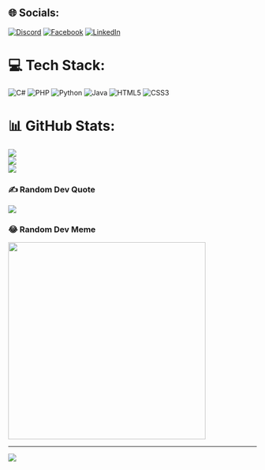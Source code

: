
## 🌐 Socials:
[![Discord](https://img.shields.io/badge/Discord-%237289DA.svg?logo=discord&logoColor=white)](https://discord.gg/https://discord.gg/J2HyPXuN) [![Facebook](https://img.shields.io/badge/Facebook-%231877F2.svg?logo=Facebook&logoColor=white)](https://facebook.com/https://www.facebook.com/vantien.bui.9026) [![LinkedIn](https://img.shields.io/badge/LinkedIn-%230077B5.svg?logo=linkedin&logoColor=white)](https://linkedin.com/in/https://www.linkedin.com/in/văn-tiến-undefined-6125012b9/) 

# 💻 Tech Stack:
![C#](https://img.shields.io/badge/c%23-%23239120.svg?style=plastic&logo=csharp&logoColor=white) ![PHP](https://img.shields.io/badge/php-%23777BB4.svg?style=plastic&logo=php&logoColor=white) ![Python](https://img.shields.io/badge/python-3670A0?style=plastic&logo=python&logoColor=ffdd54) ![Java](https://img.shields.io/badge/java-%23ED8B00.svg?style=plastic&logo=openjdk&logoColor=white) ![HTML5](https://img.shields.io/badge/html5-%23E34F26.svg?style=plastic&logo=html5&logoColor=white) ![CSS3](https://img.shields.io/badge/css3-%231572B6.svg?style=plastic&logo=css3&logoColor=white)
# 📊 GitHub Stats:
![](https://github-readme-stats.vercel.app/api?username=VanTienKS&theme=dark&hide_border=false&include_all_commits=false&count_private=false)<br/>
![](https://github-readme-streak-stats.herokuapp.com/?user=VanTienKS&theme=dark&hide_border=false)<br/>
![](https://github-readme-stats.vercel.app/api/top-langs/?username=VanTienKS&theme=dark&hide_border=false&include_all_commits=false&count_private=false&layout=compact)

### ✍️ Random Dev Quote
![](https://quotes-github-readme.vercel.app/api?type=horizontal&theme=radical)

### 😂 Random Dev Meme
<img src='https://randommeme-five.vercel.app/' style="height: 400px;"/>

---
[![](https://visitcount.itsvg.in/api?id=VanTienKsS&icon=0&color=0)](https://visitcount.itsvg.in)

<!-- Proudly created with GPRM ( https://gprm.itsvg.in ) -->
